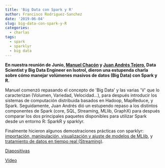 ```yaml
---
title: 'Big Data con Spark y R'
author: Francisco Rodriguez-Sanchez
date: '2019-06-04'
slug: big-data-con-spark-y-R
categories: 
  - charlas
tags: 
  - spark
  - sparklyr
  - big data
---
```


**En nuestra reunión de Junio, [Manuel Chacón](https://www.linkedin.com/in/manuel-chac%C3%B3n-g%C3%B3mez/) y [Juan Andrés Tejero](https://www.linkedin.com/in/juanan-tejero/), Data Scientist y Big Data Engineer en Isotrol, dieron una estupenda charla sobre cómo manejar volúmenes masivos de datos (Big Data) con Spark y R.**

Manuel comenzó repasando el concepto de 'Big Data' y las varias 'V' que lo caracterizan (Volumen, Variedad, Velocidad...), para después introducir los sistemas de computación distribuida basados en Hadoop, MapReduce, y Spark. Seguidamente, Juan Andrés dió un estupendo repaso a los distintos componentes de Spark (core, SQL, Streaming, MLlib, GraphX) para después comparar los dos principales paquetes disponibles para utilizar Spark desde un entorno R: SparkR y sparklyr.

Finalmente hicieron algunos demostraciones prácticas con sparklyr: [importación, manipulación, visualización y ajuste de modelos de MLlib](https://github.com/SevillaR/meetings/blob/gh-pages/2019-06-04_BigData-Spark/demo_MLlib.R), y [tratamiento de datos en tiempo real (Streaming)](https://spark.rstudio.com/guides/streaming/).

[Diapositivas](https://github.com/SevillaR/meetings/blob/gh-pages/2019-06-04_BigData-Spark/%5BR-Users%5D%20Big%20Data%20con%20Spark%20y%20R.pdf)

[Vídeo](https://www.youtube.com/watch?v=df1AxL9tugM)

